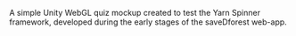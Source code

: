 A simple Unity WebGL quiz mockup created to test the Yarn Spinner framework, developed during the early stages of the saveDforest web-app.
